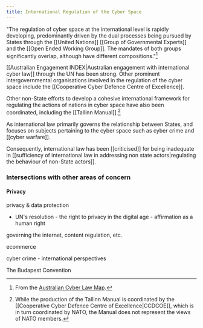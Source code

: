 ```yaml
---
title: International Regulation of the Cyber Space
---
```

"The regulation of cyber space at the international level is rapidly developing, predominantly driven by the dual processes being pursued by States through the [[United Nations]] [[Group of Governmental Experts]] and the [[Open Ended Working Group]]. The mandates of both groups significantly overlap, although have different compositions."[^1]

[[Australian Engagement INDEX|Australian engagement with international cyber law]] through the UN has been strong. Other prominent intergovernmental organisations involved in the regulation of the cyber space include the [[Cooperative Cyber Defence Centre of Excellence]].

Other non-State efforts to develop a cohesive international framework for regulating the actions of nations in cyber space have also been coordinated, including the [[Tallinn Manual]].[^2]

As international law primarily governs the relationship between States, and focuses on subjects pertaining to the cyber space such as cyber crime and [[cyber warfare]].

Consequently, international law has been [[criticised]] for being inadequate in [[sufficiency of international law in addressing non state actors|regulating the behaviour of non-State actors]].

### Intersections with other areas of concern

#### Privacy

privacy & data protection

- UN's resolution - the right to privacy in the digital age - affirmation as a human right



governing the internet, content regulation, etc.

ecommerce

cyber crime - international perspectives

The Budapest Convention

[^1]: From the [Australian Cyber Law Map](http://austlii.community/foswiki/CyberLaw/AustralianCyberLawMap/InternationalCyberEngagement).
[^2]: While the production of the Tallinn Manual is coordinated by the [[Cooperative Cyber Defence Centre of Excellence|CCDCOE]], which is in turn coordinated by NATO, the Manual does not represent the views of NATO members.
